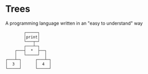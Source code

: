 # Trees
A programming language written in an "easy to understand" way

```
        ┌─────┐
        │print│
        └───┬─┘
        ┌───┴─┐
    ┌───┤  *  ├──┐
    │   └─────┘  │
┌───┴─┐      ┌───┴─┐
│  3  │      │  4  │
└─────┘      └─────┘ 
```
